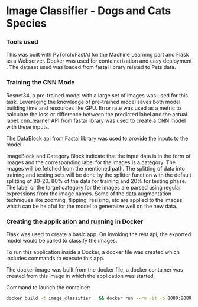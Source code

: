 # Image Classifier - Dogs and Cats Species

### Tools used

This was built with PyTorch/FastAI for the Machine Learning part and Flask as a Webserver. Docker was used for containerization and easy deployment . The dataset used was loaded from fastai library related to Pets data.


### Training the CNN Mode

Resnet34, a pre-trained model with a large set of images was used for this task.
Leveraging the knowledge of pre-trained model saves both model building time and resources like GPU.
Error rate was used as a metric to calculate the loss or difference between the predicted label and the actual label.
cnn_learner API from fastai library was used to create a CNN model with these inputs.

The DataBlock api from Fastai library was used to provide the inputs to the model.

ImageBlock and Category Block indicate that the input data is in the form of images and the
corresponding label for the images is a category.
The images will be fetched from the mentioned path.
The splitting of data into training and testing sets will be done by the splitter function with the default
splitting of 80-20. 80% of the data for training and 20% for testing phase.
The label or the target category for the images are parsed using regular expressions from the image
names.
Some of the data augmentation techniques like zooming, flipping, resizing, etc are applied to the
images which can be helpful for the model to generalize well on the new data.


### Creating the application and running in Docker

Flask was used to create a basic app. On invoking the rest api, the exported model would be called to classify the images.

To run this application inside a Docker, a docker file was created which includes commands to execute this app.

The docker image was built from the docker file, a docker container was created from this image in which the application was started.

Command to launch the container:
```bash
docker build -t image_classifier . && docker run --rm -it -p 8080:8080 image_classifier
```



